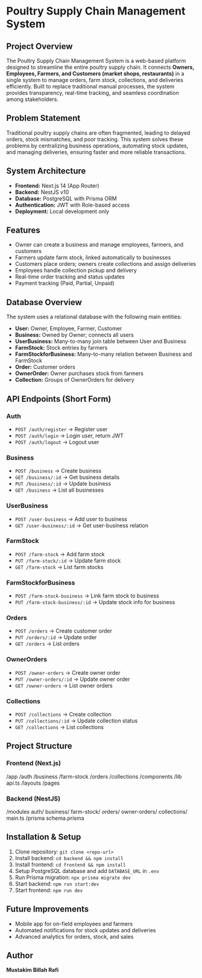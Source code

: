# Poultry Supply Chain Management System

## Project Overview
The Poultry Supply Chain Management System is a web-based platform designed to streamline the entire poultry supply chain. It connects **Owners, Employees, Farmers, and Customers (market shops, restaurants)** in a single system to manage orders, farm stock, collections, and deliveries efficiently. Built to replace traditional manual processes, the system provides transparency, real-time tracking, and seamless coordination among stakeholders.

## Problem Statement
Traditional poultry supply chains are often fragmented, leading to delayed orders, stock mismatches, and poor tracking. This system solves these problems by centralizing business operations, automating stock updates, and managing deliveries, ensuring faster and more reliable transactions.

## System Architecture
- **Frontend:** Next.js 14 (App Router)  
- **Backend:** NestJS v10  
- **Database:** PostgreSQL with Prisma ORM  
- **Authentication:** JWT with Role-based access  
- **Deployment:** Local development only  

## Features
- Owner can create a business and manage employees, farmers, and customers  
- Farmers update farm stock, linked automatically to businesses  
- Customers place orders; owners create collections and assign deliveries  
- Employees handle collection pickup and delivery  
- Real-time order tracking and status updates  
- Payment tracking (Paid, Partial, Unpaid)  

## Database Overview
The system uses a relational database with the following main entities:  
- **User:** Owner, Employee, Farmer, Customer  
- **Business:** Owned by Owner; connects all users  
- **UserBusiness:** Many-to-many join table between User and Business  
- **FarmStock:** Stock entries by farmers  
- **FarmStockforBusiness:** Many-to-many relation between Business and FarmStock  
- **Order:** Customer orders  
- **OwnerOrder:** Owner purchases stock from farmers  
- **Collection:** Groups of OwnerOrders for delivery  

## API Endpoints (Short Form)
### Auth
- `POST /auth/register` → Register user  
- `POST /auth/login` → Login user, return JWT  
- `POST /auth/logout` → Logout user  

### Business
- `POST /business` → Create business  
- `GET /business/:id` → Get business details  
- `PUT /business/:id` → Update business  
- `GET /business` → List all businesses  

### UserBusiness
- `POST /user-business` → Add user to business  
- `GET /user-business/:id` → Get user-business relation  

### FarmStock
- `POST /farm-stock` → Add farm stock  
- `PUT /farm-stock/:id` → Update farm stock  
- `GET /farm-stock` → List farm stocks  

### FarmStockforBusiness
- `POST /farm-stock-business` → Link farm stock to business  
- `PUT /farm-stock-business/:id` → Update stock info for business  

### Orders
- `POST /orders` → Create customer order  
- `PUT /orders/:id` → Update order  
- `GET /orders` → List orders  

### OwnerOrders
- `POST /owner-orders` → Create owner order  
- `PUT /owner-orders/:id` → Update owner order  
- `GET /owner-orders` → List owner orders  

### Collections
- `POST /collections` → Create collection  
- `PUT /collections/:id` → Update collection status  
- `GET /collections` → List collections  

## Project Structure
### Frontend (Next.js)
/app
/auth
/business
/farm-stock
/orders
/collections
/components
/lib
api.ts
/layouts
/pages

### Backend (NestJS)
/modules
auth/
business/
farm-stock/
orders/
owner-orders/
collections/
main.ts
/prisma
schema.prisma


## Installation & Setup
1. Clone repository: `git clone <repo-url>`  
2. Install backend: `cd backend && npm install`  
3. Install frontend: `cd frontend && npm install`  
4. Setup PostgreSQL database and add `DATABASE_URL` in `.env`  
5. Run Prisma migration: `npx prisma migrate dev`  
6. Start backend: `npm run start:dev`  
7. Start frontend: `npm run dev`  

## Future Improvements
- Mobile app for on-field employees and farmers  
- Automated notifications for stock updates and deliveries  
- Advanced analytics for orders, stock, and sales  

## Author
**Mustakim Billah Rafi**
